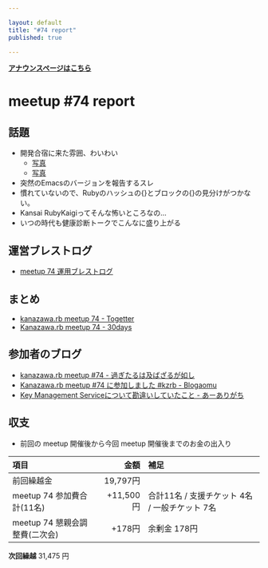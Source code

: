 ```yaml
---

layout: default
title: "#74 report"
published: true

---
```


<div style="text-align: left;"><a href="./"><strong>アナウンスページはこちら</strong></a></div>

# meetup #74 report

## 話題

* 開発合宿に来た雰囲、わいわい
  + [写真](https://www.instagram.com/p/BpJBnQThXhJ/?utm_source=ig_twitter_share&igshid=1cba5csh9c0dj)
  + [写真](https://pbs.twimg.com/media/Dp7FzU2V4AYRAxV.jpg:small)
* 突然のEmacsのバージョンを報告するスレ
* 慣れていないので、Rubyのハッシュの{}とブロックの{}の見分けがつかない。
* Kansai RubyKaigiってそんな怖いところなの…
* いつの時代も健康診断トークでこんなに盛り上がる

## 運営ブレストログ

* [meetup 74 運用ブレストログ](https://github.com/kanazawarb/meetup/wiki/meetup-74-%E9%81%8B%E7%94%A8%E3%83%96%E3%83%AC%E3%82%B9%E3%83%88%E3%83%AD%E3%82%B0)

## まとめ

* [kanazawa.rb meetup 74 - Togetter](https://togetter.com/li/1279182)
* [Kanazawa.rb meetup 74 - 30days](http://30d.jp/kzrb/64)

## 参加者のブログ

* [kanazawa\.rb meetup \#74 \- 過ぎたるは及ばざるが如し](https://cotton-desu.hatenablog.com/entry/2018/10/22/220119)
* [Kanazawa\.rb meetup \#74 に参加しました \#kzrb \- Blogaomu](https://www.blogaomu.com/entry/kzrb74)
* [Key Management Serviceについて勘違いしていたこと \- あーありがち](http://aligach.net/diary/20181021.html#p01)

## 収支

* 前回の meetup 開催後から今回 meetup 開催後までのお金の出入り

|項目                           |金額         |補足                                               |
|:------------------------------|------------:|:--------------------------------------------------|
| 前回繰越金                    |    19,797円 |                                                   |
| meetup 74 参加費合計(11名)    |   +11,500円 | 合計11名 / 支援チケット 4名 / 一般チケット 7名       |
| meetup 74 懇親会調整費(二次会)|      +178円 | 余剰金 178円                                      |

**次回繰越**  31,475 円
